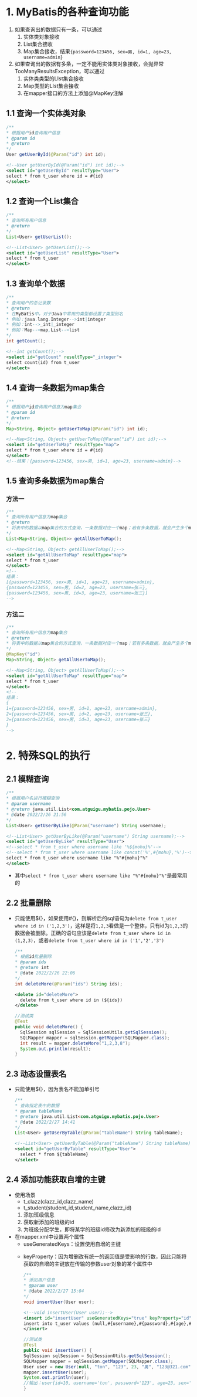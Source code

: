 # 1. MyBatis的各种查询功能

1. 如果查询出的数据只有一条，可以通过
   1. 实体类对象接收
   2. List集合接收
   3. Map集合接收，结果`{password=123456, sex=男, id=1, age=23, username=admin}`
2. 如果查询出的数据有多条，一定不能用实体类对象接收，会抛异常TooManyResultsException，可以通过
   1. 实体类类型的LIst集合接收
   2. Map类型的LIst集合接收
   3. 在mapper接口的方法上添加@MapKey注解
      
## 1.1 查询一个实体类对象
  
  ```java
  /**
  * 根据用户id查询用户信息
  * @param id
  * @return
  */
  User getUserById(@Param("id") int id);
  ```
  
  ```xml
  <!--User getUserById(@Param("id") int id);-->
  <select id="getUserById" resultType="User">
  select * from t_user where id = #{id}
  </select>
  ```
  
## 1.2 查询一个List集合
  
  ```java
  /**
  * 查询所有用户信息
  * @return
  */
  List<User> getUserList();
  ```
  
  ```xml
  <!--List<User> getUserList();-->
  <select id="getUserList" resultType="User">
  select * from t_user
  </select>
  ```
  
## 1.3 查询单个数据
  
  ```java
  /**  
  * 查询用户的总记录数  
  * @return  
  * 在MyBatis中，对于Java中常用的类型都设置了类型别名  
  * 例如：java.lang.Integer-->int|integer  
  * 例如：int-->_int|_integer  
  * 例如：Map-->map,List-->list  
  */  
  int getCount();
  ```
  
  ```xml
  <!--int getCount();-->
  <select id="getCount" resultType="_integer">
  select count(id) from t_user
  </select>
  ```
  
## 1.4 查询一条数据为map集合
  
  ```java
  /**  
  * 根据用户id查询用户信息为map集合  
  * @param id  
  * @return  
  */  
  Map<String, Object> getUserToMap(@Param("id") int id);
  ```
  
  ```xml
  <!--Map<String, Object> getUserToMap(@Param("id") int id);-->
  <select id="getUserToMap" resultType="map">
  select * from t_user where id = #{id}
  </select>
  <!--结果：{password=123456, sex=男, id=1, age=23, username=admin}-->
  ```
  
## 1.5 查询多条数据为map集合
  
  ### 方法一
  
  ```java
  /**  
  * 查询所有用户信息为map集合  
  * @return  
  * 将表中的数据以map集合的方式查询，一条数据对应一个map；若有多条数据，就会产生多个map集合，此时可以将这些map放在一个list集合中获取  
  */  
  List<Map<String, Object>> getAllUserToMap();
  ```
  
  ```xml
  <!--Map<String, Object> getAllUserToMap();-->  
  <select id="getAllUserToMap" resultType="map">  
  select * from t_user  
  </select>
  <!--
  结果：
  [{password=123456, sex=男, id=1, age=23, username=admin},
  {password=123456, sex=男, id=2, age=23, username=张三},
  {password=123456, sex=男, id=3, age=23, username=张三}]
  -->
  ```
  
  ### 方法二
  
  ```java
  /**
  * 查询所有用户信息为map集合
  * @return
  * 将表中的数据以map集合的方式查询，一条数据对应一个map；若有多条数据，就会产生多个map集合，并且最终要以一个map的方式返回数据，此时需要通过@MapKey注解设置map集合的键，值是每条数据所对应的map集合
  */
  @MapKey("id")
  Map<String, Object> getAllUserToMap();
  ```
  
  ```xml
  <!--Map<String, Object> getAllUserToMap();-->
  <select id="getAllUserToMap" resultType="map">
  select * from t_user
  </select>
  <!--
  结果：
  {
  1={password=123456, sex=男, id=1, age=23, username=admin},
  2={password=123456, sex=男, id=2, age=23, username=张三},
  3={password=123456, sex=男, id=3, age=23, username=张三}
  }
  -->
  ```
  
  # 2. 特殊SQL的执行
  
  ## 2.1 模糊查询
  
  ```java
  /**
  * 根据用户名进行模糊查询
  * @param username 
  * @return java.util.List<com.atguigu.mybatis.pojo.User>
  * @date 2022/2/26 21:56
  */
  List<User> getUserByLike(@Param("username") String username);
  ```
  
  ```xml
  <!--List<User> getUserByLike(@Param("username") String username);-->
  <select id="getUserByLike" resultType="User">
  <!--select * from t_user where username like '%${mohu}%'-->  
  <!--select * from t_user where username like concat('%',#{mohu},'%')-->  
  select * from t_user where username like "%"#{mohu}"%"
  </select>
  ```
- 其中`select * from t_user where username like "%"#{mohu}"%"`是最常用的
  
## 2.2 批量删除
- 只能使用\${}，如果使用#{}，则解析后的sql语句为`delete from t_user where id in ('1,2,3')`，这样是将`1,2,3`看做是一个整体，只有id为`1,2,3`的数据会被删除。正确的语句应该是`delete from t_user where id in (1,2,3)`，或者`delete from t_user where id in ('1','2','3')`
  
  ```java
  /**
  * 根据id批量删除
  * @param ids 
  * @return int
  * @date 2022/2/26 22:06
  */
  int deleteMore(@Param("ids") String ids);
  ```
  
  ```xml
  <delete id="deleteMore">
    delete from t_user where id in (${ids})
  </delete>
  ```
  
  ```java
  //测试类
  @Test
  public void deleteMore() {
    SqlSession sqlSession = SqlSessionUtils.getSqlSession();
    SQLMapper mapper = sqlSession.getMapper(SQLMapper.class);
    int result = mapper.deleteMore("1,2,3,8");
    System.out.println(result);
  }
  ```
  
## 2.3 动态设置表名
- 只能使用${}，因为表名不能加单引号
  
  ```java
  /**
  * 查询指定表中的数据
  * @param tableName 
  * @return java.util.List<com.atguigu.mybatis.pojo.User>
  * @date 2022/2/27 14:41
  */
  List<User> getUserByTable(@Param("tableName") String tableName);
  ```
  
  ```xml
  <!--List<User> getUserByTable(@Param("tableName") String tableName);-->
  <select id="getUserByTable" resultType="User">
    select * from ${tableName}
  </select>
  ```
  
## 2.4 添加功能获取自增的主键
- 使用场景
  - t_clazz(clazz_id,clazz_name)  
  - t_student(student_id,student_name,clazz_id)  
  1. 添加班级信息  
  2. 获取新添加的班级的id  
  3. 为班级分配学生，即将某学的班级id修改为新添加的班级的id
- 在mapper.xml中设置两个属性
  - useGeneratedKeys：设置使用自增的主键  
  * keyProperty：因为增删改有统一的返回值是受影响的行数，因此只能将获取的自增的主键放在传输的参数user对象的某个属性中
    
    ```java
    /**
    * 添加用户信息
    * @param user 
    * @date 2022/2/27 15:04
    */
    void insertUser(User user);
    ```
    
    ```xml
    <!--void insertUser(User user);-->
    <insert id="insertUser" useGeneratedKeys="true" keyProperty="id">
    insert into t_user values (null,#{username},#{password},#{age},#{sex},#{email})
    </insert>
    ```
    
    ```java
    //测试类
    @Test
    public void insertUser() {
    SqlSession sqlSession = SqlSessionUtils.getSqlSession();
    SQLMapper mapper = sqlSession.getMapper(SQLMapper.class);
    User user = new User(null, "ton", "123", 23, "男", "123@321.com");
    mapper.insertUser(user);
    System.out.println(user);
    //输出：user{id=10, username='ton', password='123', age=23, sex='男', email='123@321.com'}，自增主键存放到了user的id属性中
    }
    ```
